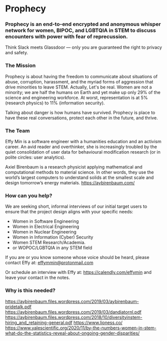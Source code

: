 # Prophecy 

### Prophecy is an end-to-end encrypted and anonymous whisper network for women, BIPOC, and LGBTQIA in STEM to discuss encounters with power with fear of reprecussion. 

Think Slack meets Glassdoor — only you are guaranteed the right to privacy and safety.

### The Mission

Prophecy is about having the freedom to communicate about situations of abuse, corruption, harassment, and the myriad forms of aggression that drive minorities to leave STEM. Actually, Let's be real. Women are not a minority; we are half the humans on Earth and yet make up only 29% of the science and engineering workforce. At worst, representation is at 5% (research physics) to 11% (information security).

Talking about danger is how humans have survived. Prophecy is place to have these real conversations, protect each other in the future, and thrive.

### The Team

Effy Min is a software engineer with a humanities education and an activism career. An avid reader and overthinker, she is increasingly troubled by the quiet consolidation of user data for behavioural modification research (or in polite circles: user analytics). 

Axiel Birenbaum is a research physicist applying mathematical and computational methods to material science. In other words, they use the world’s largest computers to understand solids at the smallest scale and design tomorrow’s energy materials. https://aybirenbaum.com/

### How can you help?

We are seeking short, informal interviews of our initial target users to ensure that the project design aligns with your specific needs:
- Women in Software Engineering
- Women in Electrical Engineering
- Women in Nuclear Engineering
- Women in Information (Cyber) Security
- Women STEM Research/Academia. 
- or WOPOC/LGBTQIA in any STEM field

If you are or you know someone whose voice should be heard, please contact Effy at: effymmin@protonmail.com

Or schedule an interview with Effy at: https://calendly.com/effymin and leave your contact in the notes.

### Why is this needed?

https://aybirenbaum.files.wordpress.com/2019/03/aybirenbaum-pridetalk.pdf
https://aybirenbaum.files.wordpress.com/2019/03/dandiatornl.pdf
https://aybirenbaum.files.wordpress.com/2018/10/diversityinstem-hiring_and_retaining-general.pdf
https://www.lioness.co/ 
https://www.yalescientific.org/2020/11/by-the-numbers-women-in-stem-what-do-the-statistics-reveal-about-ongoing-gender-disparities/
